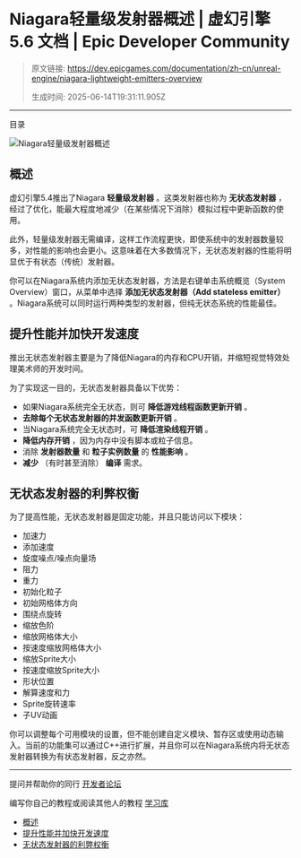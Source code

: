 # Niagara轻量级发射器概述 | 虚幻引擎 5.6 文档 | Epic Developer Community

> 原文链接: https://dev.epicgames.com/documentation/zh-cn/unreal-engine/niagara-lightweight-emitters-overview
> 
> 生成时间: 2025-06-14T19:31:11.905Z

---

目录

![Niagara轻量级发射器概述](https://dev.epicgames.com/community/api/documentation/image/eb36768a-f4db-49e6-8ccb-3c865df231ed?resizing_type=fill&width=1920&height=335)

## 概述

虚幻引擎5.4推出了Niagara **轻量级发射器** 。这类发射器也称为 **无状态发射器** ，经过了优化，能最大程度地减少（在某些情况下消除）模拟过程中更新函数的使用。

此外，轻量级发射器无需编译，这样工作流程更快，即使系统中的发射器数量较多，对性能的影响也会更小。这意味着在大多数情况下，无状态发射器的性能将明显优于有状态（传统）发射器。

你可以在Niagara系统内添加无状态发射器，方法是右键单击系统概览（System Overview）窗口，从菜单中选择 **添加无状态发射器（Add stateless emitter）** 。Niagara系统可以同时运行两种类型的发射器，但纯无状态系统的性能最佳。

## 提升性能并加快开发速度

推出无状态发射器主要是为了降低Niagara的内存和CPU开销，并缩短视觉特效处理美术师的开发时间。

为了实现这一目的，无状态发射器具备以下优势：

-   如果Niagara系统完全无状态，则可 **降低游戏线程函数更新开销** 。
-   **去除每个无状态发射器的并发函数更新开销** 。
-   当Niagara系统完全无状态时，可 **降低渲染线程开销** 。
-   **降低内存开销** ，因为内存中没有脚本或粒子信息。
-   消除 **发射器数量** 和 **粒子实例数量** 的 **性能影响** 。
-   **减少** （有时甚至消除） **编译** 需求。

## 无状态发射器的利弊权衡

为了提高性能，无状态发射器是固定功能，并且只能访问以下模块：

-   加速力
-   添加速度
-   旋度噪点/噪点向量场
-   阻力
-   重力
-   初始化粒子
-   初始网格体方向
-   围绕点旋转
-   缩放色阶
-   缩放网格体大小
-   按速度缩放网格体大小
-   缩放Sprite大小
-   按速度缩放Sprite大小
-   形状位置
-   解算速度和力
-   Sprite旋转速率
-   子UV动画

你可以调整每个可用模块的设置，但不能创建自定义模块、暂存区或使用动态输入。当前的功能集可以通过C++进行扩展，并且你可以在Niagara系统内将无状态发射器转换为有状态发射器，反之亦然。

* * *

提问并帮助你的同行 [开发者论坛](https://forums.unrealengine.com/categories?tag=unreal-engine)

编写你自己的教程或阅读其他人的教程 [学习库](https://dev.epicgames.com/community/unreal-engine/learning)

-   [概述](/documentation/zh-cn/unreal-engine/niagara-lightweight-emitters-overview#%E6%A6%82%E8%BF%B0)
-   [提升性能并加快开发速度](/documentation/zh-cn/unreal-engine/niagara-lightweight-emitters-overview#%E6%8F%90%E5%8D%87%E6%80%A7%E8%83%BD%E5%B9%B6%E5%8A%A0%E5%BF%AB%E5%BC%80%E5%8F%91%E9%80%9F%E5%BA%A6)
-   [无状态发射器的利弊权衡](/documentation/zh-cn/unreal-engine/niagara-lightweight-emitters-overview#%E6%97%A0%E7%8A%B6%E6%80%81%E5%8F%91%E5%B0%84%E5%99%A8%E7%9A%84%E5%88%A9%E5%BC%8A%E6%9D%83%E8%A1%A1)